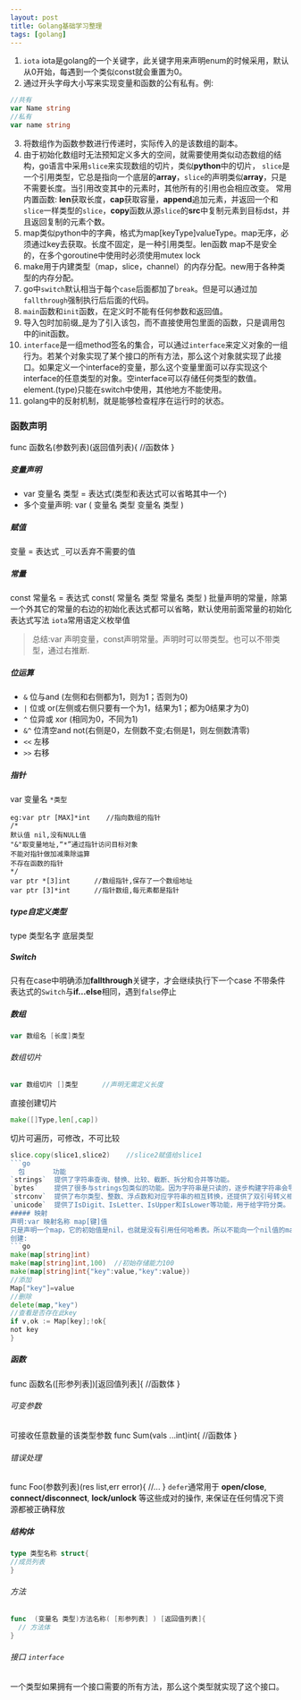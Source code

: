 ```yaml
---
layout: post
title: Golang基础学习整理
tags: [golang]
---
```


1. `iota` iota是golang的一个关键字，此关键字用来声明enum的时候采用，默认从0开始，每遇到一个类似const就会重置为0。
2. 通过开头字母大小写来实现变量和函数的公有私有。例:
```go
//共有
var Name string
//私有
var name string
```
3. 将数组作为函数参数进行传递时，实际传入的是该数组的副本。
4. 由于初始化数组时无法预知定义多大的空间，就需要使用类似动态数组的结构，go语言中采用`slice`来实现数组的切片，类似**python**中的切片，
`slice`是一个引用类型，它总是指向一个底层的**array**，`slice`的声明类似**array**，只是不需要长度。当引用改变其中的元素时，其他所有的引用也会相应改变。
常用内置函数: **len**获取长度，**cap**获取容量，**append**追加元素，并返回一个和`slice`一样类型的`slice`，**copy**函数从源`slice`的**src**中复制元素到目标dst，并且返回复制的元素个数。
5. map类似python中的字典，格式为map[keyType]valueType。map无序，必须通过key去获取。长度不固定，是一种引用类型。len函数
map不是安全的，在多个goroutine中使用时必须使用mutex lock
6. make用于内建类型（map，slice，channel）的内存分配。new用于各种类型的内存分配。
7. go中`switch`默认相当于每个`case`后面都加了`break`。但是可以通过加`fallthrough`强制执行后后面的代码。
8. `main`函数和`init`函数，在定义时不能有任何参数和返回值。
9. 导入包时加前缀_是为了引入该包，而不直接使用包里面的函数，只是调用包中的init函数。
10. `interface`是一组method签名的集合，可以通过`interface`来定义对象的一组行为。若某个对象实现了某个接口的所有方法，那么这个对象就实现了此接口。如果定义一个interface的变量，那么这个变量里面可以存实现这个interface的任意类型的对象。空interface可以存储任何类型的数值。
element.(type)只能在switch中使用，其他地方不能使用。
11. golang中的反射机制，就是能够检查程序在运行时的状态。



### 函数声明
func 函数名(参数列表)(返回值列表){
//函数体
}
##### 变量声明
- var 变量名 类型 = 表达式(类型和表达式可以省略其中一个)
- 多个变量声明: 
var (
变量名 类型
变量名 类型
)
##### 赋值
变量 = 表达式
`_`可以丢弃不需要的值
##### 常量
const 常量名 = 表达式
const(
常量名 类型
常量名 类型
)
批量声明的常量，除第一个外其它的常量的右边的初始化表达式都可以省略，默认使用前面常量的初始化表达式写法
`iota`常用语定义枚举值
> 总结:var 声明变量，const声明常量。声明时可以带类型。也可以不带类型，通过右推断.

##### 位运算
- `&` 位与and (左侧和右侧都为1，则为1；否则为0)
- `|` 位或 or(左侧或右侧只要有一个为1，结果为1；都为0结果才为0)
- `^` 位异或 xor (相同为0，不同为1)
- `&^` 位清空and not(右侧是0，左侧数不变;右侧是1，则左侧数清零)
- `<<` 左移
- `>>` 右移
##### 指针
var 变量名 `*类型`
```
eg:var ptr [MAX]*int    //指向数组的指针
/*
默认值 nil,没有NULL值
"&"取变量地址,“*”通过指针访问目标对象
不能对指针做加减乘除运算
不存在函数的指针
*/
var ptr *[3]int      //数组指针,保存了一个数组地址
var ptr [3]*int      //指针数组,每元素都是指针
```
##### type自定义类型
type 类型名字 底层类型
##### Switch
只有在case中明确添加**fallthrough**关键字，才会继续执行下一个case
不带条件表达式的`Switch`与**if...else**相同，遇到`false`停止
##### 数组
```go
var 数组名 [长度]类型
```
###### 数组切片
```go
var 数组切片 []类型      //声明无需定义长度
```
直接创建切片
```go
make([]Type,len[,cap])
```
切片可遍历，可修改，不可比较
```go
slice.copy(slice1,slice2)    //slice2赋值给slice1
```go
  包       功能
`strings`  提供了字符串查询、替换、比较、截断、拆分和合并等功能。
`bytes`    提供了很多与strings包类似的功能。因为字符串是只读的，逐步构建字符串会导致很多分配和复制，这种情况下，使用bytes.Buffer类型将会更有效。
`strconv`  提供了布尔类型、整数、浮点数和对应字符串的相互转换，还提供了双引号转义相关的转换。
`unicode`  提供了IsDigit、IsLetter、IsUpper和IsLower等功能，用于给字符分类。
##### 映射
声明:var 映射名称 map[键]值
只是声明一个map，它的初始值是nil，也就是没有引用任何哈希表。所以不能向一个nil值的map存入元素
创建:
```go
make(map[string]int)
make(map[string]int,100)  //初始存储能力100
make(map[string]int{"key":value,"key":value})
//添加
Map["key"]=value
//删除
delete(map,"key")
//查看是否存在此key
if v,ok := Map[key];!ok{
not key
}
```
##### 函数
func 函数名([形参列表])[返回值列表]{
//函数体
}
###### 可变参数
可接收任意数量的该类型参数
func Sum(vals ...int)int{
//函数体
}
###### 错误处理
func Foo(参数列表)(res list,err error){
//...
}
`defer`通常用于 **open/close**, **connect/disconnect**, **lock/unlock** 等这些成对的操作, 来保证在任何情况下资源都被正确释放
##### 结构体
```go
type 类型名称 struct{
//成员列表
}
```
###### 方法
```go
func  (变量名 类型)方法名称( [形参列表] ) [返回值列表]{
  // 方法体
}
```
###### 接口 `interface`
一个类型如果拥有一个接口需要的所有方法，那么这个类型就实现了这个接口。

